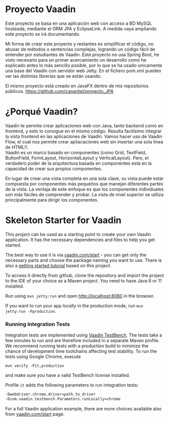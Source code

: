 # Proyecto Vaadin
Este proyecto se basa en una aplicación web con acceso a BD MySQL hosteada, mediante el ORM JPA y EclipseLink.
A medida vaya ampliando este proyecto se irá documentando.

Mi forma de crear este proyecto y restantes es simplificar el código, no abusar de métodos o sentencias complejas, logrando un código fácil de entender por estudiantes de Vaadin.
Este proyecto no usa Spring Boot, he visto necesario para un primer acercamiento un desarrollo como he explicado antes lo más sencillo posible, por lo que se ha usado unicamente una base del Vaadin con servidor web Jetty. En el fichero pom.xml pueden ver las distintas librerías que se están usando.

El mismo proyecto está creado en JavaFX dentro de mis repositorios públicos. https://github.com/canaritel/proyecto_JPA

# ¿Porqué Vaadin?

Vaadin te permite crear aplicaciones web con Java, tanto backend como en frontend, y esto lo consigue en el mismo código. Resulta facilísimo integrar la vista frontend en las aplicaciones de Vaadin. Vamos hacer uso de Vaadin Flow, el cual nos permite crear apliacaciones web sin insertar una sola línea de HTML!!.  
Vaadin es un marco basado en componentes (como Grid, TextField, ButtonField, FormLayout, HorizontalLayout y VerticalLayout). Pero, el verdadero poder de la arquitectura basada en componentes está en la capacidad de crear sus propios componentes.

En lugar de crear una vista completa en una sola clase, su vista puede estar compuesta por componentes más pequeños que manejan diferentes partes de la vista. La ventaja de este enfoque es que los componentes individuales son más fáciles de comprender y probar. La vista de nivel superior se utiliza principalmente para dirigir los componentes.

# Skeleton Starter for Vaadin

This project can be used as a starting point to create your own Vaadin application.
It has the necessary dependencies and files to help you get started.

The best way to use it is via [vaadin.com/start](https://vaadin.com/start) - you can get only the necessary parts and choose the package naming you want to use.
There is also a [getting started tutorial](https://vaadin.com/tutorials/getting-started-with-flow) based on this project.

To access it directly from github, clone the repository and import the project to the IDE of your choice as a Maven project. You need to have Java 8 or 11 installed.

Run using `mvn jetty:run` and open [http://localhost:8080](http://localhost:8080) in the browser.

If you want to run your app locally in the production mode, run `mvn jetty:run -Pproduction`.

### Running Integration Tests

Integration tests are implemented using [Vaadin TestBench](https://vaadin.com/testbench). The tests take a few minutes to run and are therefore included in a separate Maven profile. We recommend running tests with a production build to minimize the chance of development time toolchains affecting test stability. To run the tests using Google Chrome, execute

`mvn verify -Pit,production`

and make sure you have a valid TestBench license installed.

Profile `it` adds the following parameters to run integration tests:
```sh
-Dwebdriver.chrome.driver=path_to_driver
-Dcom.vaadin.testbench.Parameters.runLocally=chrome
```

For a full Vaadin application example, there are more choices available also from [vaadin.com/start](https://vaadin.com/start) page.
